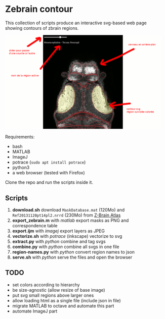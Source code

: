 # Zebrain contour

This collection of scripts produce an interactive svg-based web page showing contours of zbrain regions.

![screenshot](./zebrain.png)

Requirements:
- bash
- MATLAB
- ImageJ
- potrace (`sudo apt install potrace`)
- python3
- a web browser (tested with Firefox)

Clone the repo and run the scripts inside it.

## Scripts

1. **download.sh** download `MaskDatabase.mat` (120Mo) and `Ref20131120pt14pl2.nrrd` (230Mo) from [Z-Brain Atlas](https://engertlab.fas.harvard.edu/Z-Brain/)
2. **export_zebrain.m** with _matlab_ export masks as PNG and correspondence table
3. **export.ijm** with _imagej_ export layers as JPEG
4. **vectorize.sh** with _potrace_ (inkscape) vectorize to svg
5. **extract.py** with _python_ combine and tag svgs
6. **combine.py** with _python_ combine all svgs in one file
7. **region-names.py** with _python_ convert region names to json
8. **serve.sh** with _python_ serve the files and open the browser


## TODO
- set colors according to hierarchy
- be size-agnostic (allow resize of base image)
- put svg small regions above larger ones
- allow loading html as a single file (include json in file)
- migrate MATLAB to octave and automate this part
- automate ImageJ part
